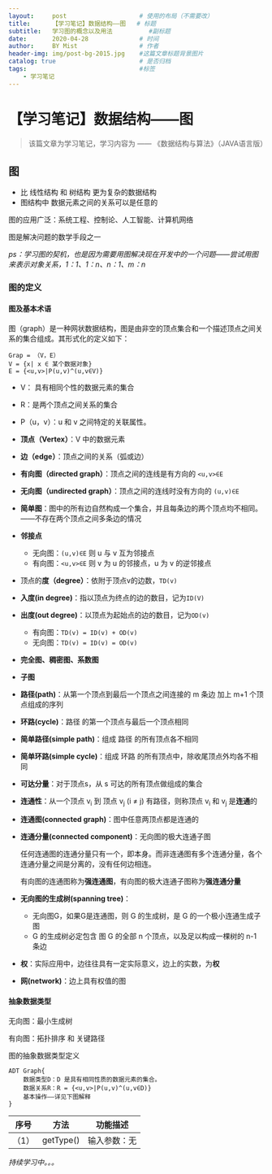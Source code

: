 ```yaml
---
layout:     post                    # 使用的布局（不需要改）
title:      【学习笔记】数据结构——图   # 标题 
subtitle:   学习图的概念以及用法      	#副标题
date:       2020-04-28              # 时间
author:     BY Mist                 # 作者
header-img: img/post-bg-2015.jpg    #这篇文章标题背景图片
catalog: true                       # 是否归档
tags:                               #标签
    - 学习笔记
---
```

# 【学习笔记】数据结构——图

> 该篇文章为学习笔记，学习内容为 —— 《数据结构与算法》（JAVA语言版）



## 图

* 比 线性结构 和 树结构 更为复杂的数据结构
* 图结构中 数据元素之间的关系可以是任意的

图的应用广泛：系统工程、控制论、人工智能、计算机网络

图是解决问题的数学手段之一

*ps：学习图的契机，也是因为需要用图解决现在开发中的一个问题——尝试用图来表示对象关系，1：1、1：n、n：1、m：n*



### 图的定义

#### 图及基本术语

图（graph）是一种网状数据结构，图是由非空的顶点集合和一个描述顶点之间关系的集合组成。其形式化的定义如下：

```
Grap = （V，E）
V = {x| x ∈ 某个数据对象}
E = {<u,v>|P(u,v)^(u,v∈V)}
```

* V： 具有相同个性的数据元素的集合
* R：是两个顶点之间关系的集合
* P（u，v）：u 和 v 之间特定的关联属性。



* **顶点（Vertex）**：V 中的数据元素
* **边（edge）**：顶点之间的关系（弧或边）

* **有向图（directed graph）**：顶点之间的连线是有方向的 `<u,v>∈E`
* **无向图（undirected graph）**：顶点之间的连线时没有方向的 `(u,v)∈E`



* **简单图**：图中的所有边自然构成一个集合，并且每条边的两个顶点均不相同。——不存在两个顶点之间多条边的情况

* **邻接点**
  * 无向图：`(u,v)∈E` 则 u 与 v 互为邻接点
  * 有向图：`<u,v>∈E` 则 v 为 u 的邻接点，u 为 v 的逆邻接点
  
* 顶点的**度（degree）**：依附于顶点v的边数，`TD(v)`

* **入度(in degree)**：指以顶点为终点的边的数目，记为`ID(V)`

* **出度(out degree)**：以顶点为起始点的边的数目，记为`OD(v)`

  * 有向图：`TD(v) = ID(v) + OD(v)`
  * 无向图：`TD(v) = ID(v) = OD(v)`

* **完全图、稠密图、系数图**

* **子图**

* **路径(path)**：从第一个顶点到最后一个顶点之间连接的 m 条边 加上 m+1 个顶点组成的序列

* **环路(cycle)**：路径 的第一个顶点与最后一个顶点相同

* **简单路径(simple path)**：组成 路径 的所有顶点各不相同

* **简单环路(simple cycle)**：组成 环路 的所有顶点中，除收尾顶点外均各不相同

* **可达分量**：对于顶点s，从 s 可达的所有顶点做组成的集合

  

* **连通性**：从一个顶点  v<sub>i</sub>  到 顶点 v<sub>j</sub> (i ≠ j) 有路径，则称顶点  v<sub>i</sub>  和 v<sub>j</sub> 是**连通**的

* **连通图(connected graph)**：图中任意两顶点都是连通的

* **连通分量(connected component)**：无向图的极大连通子图

  任何连通图的连通分量只有一个，即本身。而非连通图有多个连通分量，各个连通分量之间是分离的，没有任何边相连。

  有向图的连通图称为**强连通图**，有向图的极大连通子图称为**强连通分量**

* **无向图的生成树(spanning tree)**：

  * 无向图G，如果G是连通图，则 G 的生成树，是 G 的一个极小连通生成子图
  * G 的生成树必定包含 图 G 的全部 n 个顶点，以及足以构成一棵树的 n-1 条边

* **权**：实际应用中，边往往具有一定实际意义，边上的实数，为**权**

* **网(network)**：边上具有权值的图



#### 抽象数据类型

无向图：最小生成树

有向图：拓扑排序 和 关键路径

图的抽象数据类型定义

```
ADT Graph{
	数据类型D：D 是具有相同性质的数据元素的集合。
	数据关系R：R = {<u,v>|P(u,v)^(u,v∈D)}
	基本操作——详见下图解释
}
```



| 序号  | 方法      | 功能描述     |
| ----- | --------- | ------------ |
| （1） | getType() | 输入参数：无 |







*持续学习中。。。*



​	